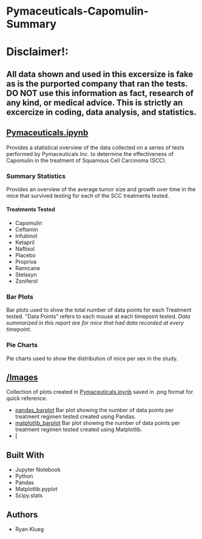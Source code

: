 # Pymaceuticals-Capomulin-Summary
# Disclaimer!:
## All data shown and used in this excersize is fake as is the purported company that ran the tests. __DO NOT__ use this information as fact, research of any kind, or medical advice. This is strictly an excercize in coding, data analysis, and statistics. 

## [Pymaceuticals.ipynb](Pymaceuticals.ipynb)
Provides a statistical overview of the data collected on a series of tests performed by Pymaceuticals Inc. to determine the effectiveness of Capomulin in the treatment of Squamous Cell Carcinoma (SCC).
### Summary Statistics
Provides an overview of the average tumor size and growth over time in the mice that survived testing for each of the SCC treatments tested. 
#### Treatments Tested
* Capomulin
* Ceftamin
* Infubinol
* Ketapril
* Naftisol
* Placebo
* Propriva
* Ramicane
* Stelasyn
* Zoniferol
### Bar Plots
Bar plots used to show the total number of data points for each Treatment tested. "Data Points" refers to each mouse at each timepoint tested. *Data summarized in this report are for mice that had data recorded at every timepoint*.
### Pie Charts
Pie charts used to show the distribution of mice per sex in the study. 
## [/Images](Images)
Collection of plots created in [Pymaceuticals.ipynb](Pymaceuticals.ipynb) saved in .png format for quick reference.
* [pandas_barplot](Images/barplot_pandas.png)
Bar plot showing the number of data points per treatment regimen tested created using Pandas.
* [matplotlib_barplot](Images/barplot_matplotlib.png)
Bar plot showing the number of data points per treatment regimen tested created using Matplotlib.
* [
## Built With
* Jupyter Notebook
* Python
* Pandas
* Matplotlib.pyplot
* Scipy.stats
## Authors
* Ryan Klueg
